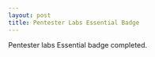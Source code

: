 ```yaml
---
layout: post
title: Pentester Labs Essential Badge
---
```


Pentester labs Essential badge completed.
